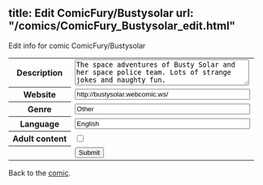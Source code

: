 title: Edit ComicFury/Bustysolar
url: "/comics/ComicFury_Bustysolar_edit.html"
---
Edit info for comic ComicFury/Bustysolar

<form name="comic" action="http://gaepostmail.appspot.com/comic/" method="post">
<table class="comicinfo">
<tr>
<th>Description</th><td><textarea name="description" cols="40" rows="3">The space adventures of Busty Solar and her space police team. Lots of strange jokes and naughty fun.</textarea></td>
</tr>
<tr>
<th>Website</th><td><input type="text" name="url" value="http://bustysolar.webcomic.ws/" size="40"/></td>
</tr>
<tr>
<th>Genre</th><td><input type="text" name="genre" value="Other" size="40"/></td>
</tr>
<tr>
<th>Language</th><td><input type="text" name="language" value="English" size="40"/></td>
</tr>
<tr>
<th>Adult content</th><td><input type="checkbox" name="adult" value="adult" /></td>
</tr>
<tr>
<th></th><td>
<input type="hidden" name="comic" value="ComicFury_Bustysolar" />
<input type="submit" name="submit" value="Submit" />
</td>
</tr>
</table>
</form>

Back to the [comic](ComicFury_Bustysolar.html).
